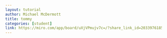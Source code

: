 ```yaml
---
layout: tutorial
author: Michael McDermott
title: tommy
categories: [student]
link: https://miro.com/app/board/uXjVPmujv7c=/?share_link_id=203397618548
---
```

